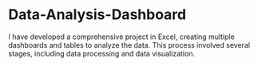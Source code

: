 # Data-Analysis-Dashboard
I have developed a comprehensive project in Excel, creating multiple dashboards and tables to analyze the data. This process involved several stages, including data processing and data visualization.
